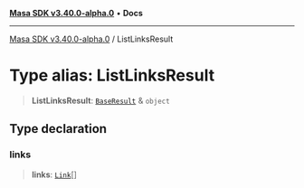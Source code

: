 [**Masa SDK v3.40.0-alpha.0**](../README.md) • **Docs**

***

[Masa SDK v3.40.0-alpha.0](../globals.md) / ListLinksResult

# Type alias: ListLinksResult

> **ListLinksResult**: [`BaseResult`](../interfaces/BaseResult.md) & `object`

## Type declaration

### links

> **links**: [`Link`](Link.md)[]
